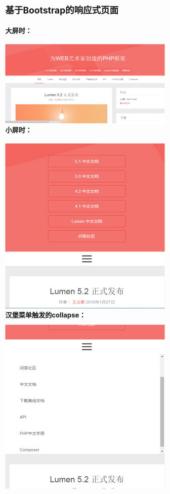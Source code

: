 基于Bootstrap的响应式页面
====================
大屏时：
---------------------
![image](https://github.com/wzkacxl/Bootstrap/blob/master/image/lg.png)
小屏时：
---------------------
![image](https://github.com/wzkacxl/Bootstrap/blob/master/image/sm1.png)
汉堡菜单触发的collapse：
---------------------
![image](https://github.com/wzkacxl/Bootstrap/blob/master/image/sm2.png)
